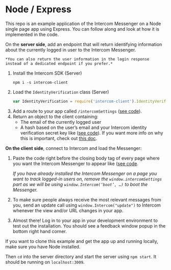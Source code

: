 # Node / Express

This repo is an example application of the Intercom Messenger on a Node single page app using Express. You can follow along and look at how it is implemented in the code.

On the **server side**, add an endpoint that will return identifying information about the currently logged in user to the Intercom Messenger.

    *You can also return the user information in the login response instead of a dedicated endpoint if you prefer.*

1. Install the Intercom SDK (Server)
    ```
    npm i -s intercom-client
    ```
1. Load the `IdentityVerification` class (Server)
    ```js
    var IdentityVerification = require('intercom-client').IdentityVerification;
    ```
1. Add a route to your app called `/intercomSettings` ([see code](https://github.com/intercom/intercom-install-examples/blob/b61c0e4d1f3dd27a0bee3ee5688902355e48e348/node-express-single-page-app/app.js#L22)).
1. Return an object to the client containing:
   - The email of the currently logged user
   - A hash based on the user’s email and your Intercom identity verification secret key like ([see code](https://github.com/intercom/intercom-install-examples/blob/b61c0e4d1f3dd27a0bee3ee5688902355e48e348/node-express-single-page-app/app.js#L23)). If you want more info on why this is important, check out [this doc](https://docs.intercom.com/configure-intercom-for-your-product-or-site/staying-secure/enable-identity-verification-on-your-web-product).

**On the client side**, connect to Intercom and load the Messenger:
1. Paste the code right before the closing body tag of every page where you want the Intercom Messenger to appear like ([see code](https://github.com/intercom/intercom-install-examples/blob/b61c0e4d1f3dd27a0bee3ee5688902355e48e348/node-express-single-page-app/public/index.html#L19).

    *If you have already installed the Intercom Messenger on a page you want to track logged-in users on, remove the `window.intercomSettings` part as we will be using `window.Intercom(‘boot’, …)` to boot the Messenger.*

1. To make sure people always receive the most relevant messages from you, send an update call using `window.Intercom("update")` to Intercom whenever the view and/or URL changes in your app.
1. Almost there! Log in to your app in your development environment to test out the installation. You should see a feedback window popup in the bottom right hand corner.

If you want to clone this example and get the app up and running locally, make sure you have Node installed.

Then `cd` into the server directory and start the server using `npm start`. It should be running on `localhost:3009`.
